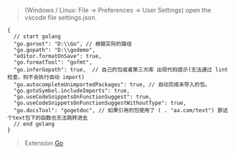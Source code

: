 > (Windows / Linux: File -> Preferences -> User Settings) open the vscode file settings.json.

```
{
  // start golang
  "go.goroot": "D:\\Go", // 根据实际的路径
  "go.gopath": "D:\\godemo",
  "editor.formatOnSave": true,
  "go.formatTool": "gofmt",
  "go.inferGopath": true,  // 自己的包或者第三方库 出现代码提示(无法通过 lint 检查，则不会执行自动 import)
  "go.autocompleteUnimportedPackages": true, // 自动完成未导入的包。
  "go.gotoSymbol.includeImports": true,
  "go.useCodeSnippetsOnFunctionSuggest": true,
  "go.useCodeSnippetsOnFunctionSuggestWithoutType": true,
  "go.docsTool": "gogetdoc", // 如果引用的包使用了 ( . "aa.com/text") 那这个text包下的函数也无法跳转进去
  // end golang
}
```

> Extension
> [Go](https://marketplace.visualstudio.com/items?itemName=ms-vscode.Go)
